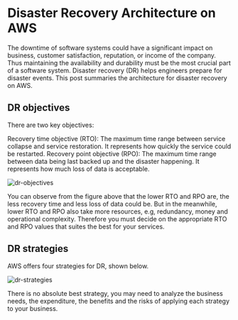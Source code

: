 # Disaster Recovery Architecture on AWS

The downtime of software systems could have a significant impact on business, customer satisfaction, reputation, or income of the company. Thus maintaining the availability and durability must be the most crucial part of a software system. Disaster recovery (DR) helps engineers prepare for disaster events. This post summaries the architecture for disaster recovery on AWS.

## DR objectives

There are two key objectives:

Recovery time objective (RTO): The maximum time range between service collapse and service restoration. It represents how quickly the service could be restarted.
Recovery point objective (RPO): The maximum time range between data being last backed up and the disaster happening. It represents how much loss of data is acceptable.


![dr-objectives](https://raw.githubusercontent.com/ZintrulCre/warehouse/master/resources/disaster-recovery/dr-objectives.png)


You can observe from the figure above that the lower RTO and RPO are, the less recovery time and less loss of data could be. But in the meanwhile, lower RTO and RPO also take more resources, e.g, redundancy, money and operational complexity. Therefore you must decide on the appropriate RTO and RPO values that suites the best for your services.

## DR strategies

AWS offers four strategies for DR, shown below.


![dr-strategies](https://raw.githubusercontent.com/ZintrulCre/warehouse/master/resources/disaster-recovery/dr-strategies.png)

There is no absolute best strategy, you may need to analyze the business needs, the expenditure, the benefits and the risks of applying each strategy to your business.